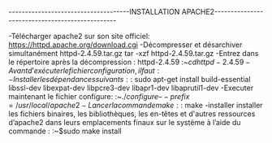 -------------------------------------INSTALLATION APACHE2------------------------------------------------

-Télécharger apache2 sur son site officiel: https://httpd.apache.org/download.cgi
-Décompresser et désarchiver simultanément httpd-2.4.59.tar.gz
	tar -xzf httpd-2.4.59.tar.gz
-Entrez dans le répertoire après la décompression : httpd-2.4.59
	:~$cd httpd-2.4.59
-Avant d’exécuter le fichier configuration, il faut :
	-Installer les dépendances suivants :
	:~$sudo apt-get install build-essential libssl-dev libexpat-dev libpcre3-dev libapr1-dev libaprutil1-dev
	-Executer maintenant le fichier configure:
	:~$./configure –-prefix=/usr/local/apache2
-Lancer la commande make :
	:~$make
-installer installer les fichiers binaires, les bibliothèques, les en-têtes et d'autres ressources d’apache2 dans leurs emplacements finaux sur le système à l’aide du commande :
	:~$sudo make install 
